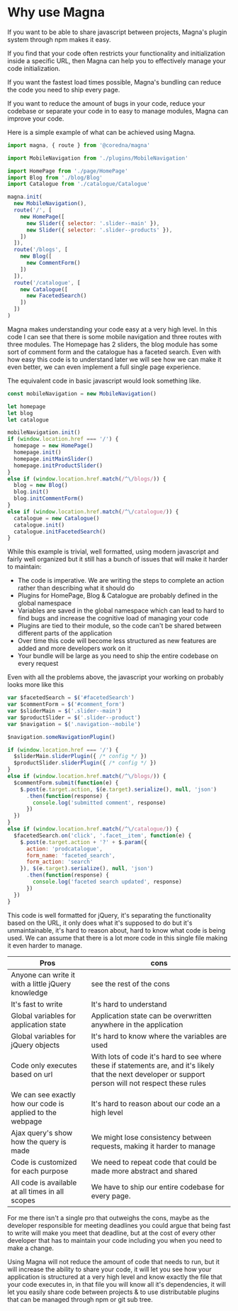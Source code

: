 # Why use Magna

If you want to be able to share javascript between projects, Magna's plugin system through npm makes it easy.

If you find that your code often restricts your functionality and initialization inside a specific URL, then Magna
can help you to effectively manage your code initialization.

If you want the fastest load times possible, Magna's bundling can reduce the code you need to ship every page.

If you want to reduce the amount of bugs in your code, reduce your codebase or separate your code in to easy to 
manage modules, Magna can improve your code.

Here is a simple example of what can be achieved using Magna.

```javascript
import magna, { route } from '@coredna/magna'

import MobileNavigation from './plugins/MobileNavigation'

import HomePage from './page/HomePage'
import Blog from './blog/Blog'
import Catalogue from './catalogue/Catalogue'

magna.init(
  new MobileNavigation(),
  route('/', [
    new HomePage([
      new Slider({ selector: '.slider--main' }),
      new Slider({ selector: '.slider--products' }),
    ])
  ]),
  route('/blogs', [
    new Blog([
      new CommentForm()
    ])
  ]),
  route('/catalogue', [
    new Catalogue([
      new FacetedSearch()
    ])
  ])
)
```

Magna makes understanding your code easy at a very high level. In this code I can see that there is some mobile 
navigation and three routes with three modules. The Homepage has 2 sliders, the blog module has some sort of comment 
form and the catalogue has a faceted search. Even with how easy this code is to understand later we will see how we 
can make it even better, we can even implement a full single page experience.

The equivalent code in basic javascript would look something like.

```javascript
const mobileNavigation = new MobileNavigation()

let homepage
let blog
let catalogue

mobileNavigation.init()
if (window.location.href === '/') {
  homepage = new HomePage()
  homepage.init()
  homepage.initMainSlider()
  homepage.initProductSlider()
}
else if (window.location.href.match(/^\/blogs/)) {
  blog = new Blog()
  blog.init()
  blog.initCommentForm()
}
else if (window.location.href.match(/^\/catalogue/)) {
  catalogue = new Catalogue()
  catalogue.init()
  catalogue.initFacetedSearch()
}
```

While this example is trivial, well formatted, using modern javascript and fairly well organized but it still has a 
bunch of issues that will make it harder to maintain:
* The code is imperative. We are writing the steps to complete an action rather than describing what it should do 
* Plugins for HomePage, Blog & Catalogue are probably defined in the global namespace 
* Variables are saved in the global namespace which can lead to hard to find bugs and increase the cognitive load of 
 managing your code
* Plugins are tied to their module, so the code can't be shared between different parts of the application
* Over time this code will become less structured as new features are added and more developers work on it
* Your bundle will be large as you need to ship the entire codebase on every request

Even with all the problems above, the javascript your working on probably looks more like this

```javascript
var $facetedSearch = $('#facetedSearch')
var $commentForm = $('#comment_form')
var $sliderMain = $('.slider--main')
var $productSlider = $('.slider--product')
var $navigation = $('.navigation--mobile')

$navigation.someNavigationPlugin()

if (window.location.href === '/') {
  $sliderMain.sliderPlugin({ /* config */ })
  $productSlider.sliderPlugin({ /* config */ })
}
else if (window.location.href.match(/^\/blogs/)) {
  $commentForm.submit(function(e) {
    $.post(e.target.action, $(e.target).serialize(), null, 'json')
      .then(function(response) {
        console.log('submitted comment', response)
      })
  })
}
else if (window.location.href.match(/^\/catalogue/)) {
  $facetedSearch.on('click', '.facet__item', function(e) {
    $.post(e.target.action + '?' + $.param({
      action: 'prodcatalogue',
      form_name: 'faceted_search',
      form_action: 'search'
    }), $(e.target).serialize(), null, 'json')
      .then(function(response) {
        console.log('faceted search updated', response)
      })
  })
}
```

This code is well formatted for jQuery, it's separating the functionality based on the URL, it only does what it's 
supposed to do but it's unmaintainable, it's hard to reason about, hard to know what code is being used. We can assume
that there is a lot more code in this single file making it even harder to manage.

| Pros  | cons  |
|-------|-------|
| Anyone can write it with a little jQuery knowledge | see the rest of the cons |
| It's fast to write | It's hard to understand |
| Global variables for application state | Application state can be overwritten anywhere in the application |
| Global variables for jQuery objects | It's hard to know where the variables are used |
| Code only executes based on url | With lots of code it's hard to see where these if statements are, and it's likely that the next developer or support person will not respect these rules |
| We can see exactly how our code is applied to the webpage | It's hard to reason about our code an a high level |
| Ajax query's show how the query is made | We might lose consistency between requests, making it harder to manage |
| Code is customized for each purpose | We need to repeat code that could be made more abstract and shared |
| All code is available at all times in all scopes | We have to ship our entire codebase for every page. |

For me there isn't a single pro that outweighs the cons, maybe as the developer responsible for meeting deadlines you 
could argue that being fast to write will make you meet that deadline, but at the cost of every other developer that 
has to maintain your code including you when you need to make a change.

Using Magna will not reduce the amount of code that needs to run, but it will increase the ability to share your 
code, it will let you see how your application is structured at a very high level and know exactly the file that your
code executes in, in that file you will know all it's dependencies, it will let you easily share code between projects &
to use distributable plugins that can be managed through npm or git sub tree.
